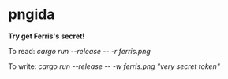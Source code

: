 # pngida

**Try get Ferris's secret!**

To read:   _cargo run --release -- -r ferris.png_

To write:  _cargo run --release -- -w ferris.png "very secret token"_
